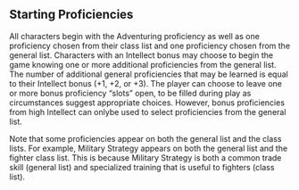 ## Starting Proficiencies

All characters begin with the Adventuring proficiency as well as one proficiency chosen from their class list and one proficiency chosen from the general list. Characters with an Intellect bonus may choose to begin the game knowing one or more additional proficiencies from the general list. The number of additional general proficiencies that may be learned is equal to their Intellect bonus (+1, +2, or +3). The player can choose to leave one or more bonus proficiency “slots” open, to be filled during play as circumstances suggest appropriate choices. However, bonus proficiencies from high Intellect can onlybe used to select proficiencies from the general list.

Note that some proficiencies appear on both the general list and the class lists. For example, Military Strategy appears on both the general list and the fighter class list. This is because Military Strategy is both a common trade skill (general list) and specialized training that is useful to fighters (class list).
